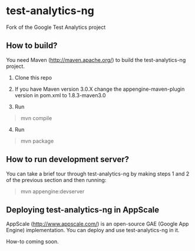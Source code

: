 test-analytics-ng
=================

Fork of the Google Test Analytics project

How to build?
----------------
You need Maven (http://maven.apache.org/) to build the test-analytics-ng project.

1. Clone this repo

2. If you have Maven version 3.0.X change the appengine-maven-plugin version in pom.xml to 1.8.3-maven3.0

3. Run 
>mvn compile

4. Run 
>mvn package

How to run development server?
-----------------

You can take a brief tour through test-analytics-ng by making steps 1 and 2 of the previous section and then running:

>mvn appengine:devserver

Deploying test-analytics-ng in AppScale
-------

AppScale (http://www.appscale.com/) is an open-source GAE (Google App Engine) implementation. You can deploy and use test-analytics-ng in it.

How-to coming soon. 